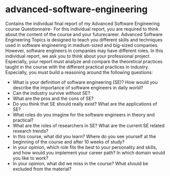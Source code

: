 # advanced-software-engineering
Contains the individual final report of my Advanced Software Engineering course
Questionnaire-
For this individual report, you are required to think about the content of the course and your futurecareer. Advanced 
Software Engineering Topics is designed to teach you different skills and techniques used in software
engineering in medium-sized and big-sized companies. However, software engineers in companies may have
different roles.
In this individual report, we ask you to think about your professional project. Especially, your report must analyze
and compare the theoretical practices taught in the course with the different practical practices in industry.
Especially, you must build a reasoning around the following questions:
- What is your definition of software engineering (SE)? How would you describe the importance of 
software engineers in daily world?
- Can the industry survive without SE? 
- What are the pros and the cons of SE?
- Do you think that SE should really exist? What are the applications of SE? 
- What roles do you imagine for the software engineers in theory and practical?
- What are the roles of researchers in SE? What are the current SE related research trends?
- In this course, what did you learn? Where do you see yourself at the beginning of the course and after 10 
weeks of study? 
- In your opinion, which role fits the best to your personality and skills, and how would you 
implement your career path? In which domain would you like to work?
- In your opinion, what did we miss in the course? What should be excluded from the material?
